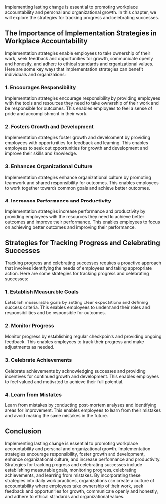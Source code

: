 
Implementing lasting change is essential to promoting workplace accountability and personal and organizational growth. In this chapter, we will explore the strategies for tracking progress and celebrating successes.

The Importance of Implementation Strategies in Workplace Accountability
-----------------------------------------------------------------------

Implementation strategies enable employees to take ownership of their work, seek feedback and opportunities for growth, communicate openly and honestly, and adhere to ethical standards and organizational values. Here are some key ways that implementation strategies can benefit individuals and organizations:

### 1. Encourages Responsibility

Implementation strategies encourage responsibility by providing employees with the tools and resources they need to take ownership of their work and be responsible for outcomes. This enables employees to feel a sense of pride and accomplishment in their work.

### 2. Fosters Growth and Development

Implementation strategies foster growth and development by providing employees with opportunities for feedback and learning. This enables employees to seek out opportunities for growth and development and improve their skills and knowledge.

### 3. Enhances Organizational Culture

Implementation strategies enhance organizational culture by promoting teamwork and shared responsibility for outcomes. This enables employees to work together towards common goals and achieve better outcomes.

### 4. Increases Performance and Productivity

Implementation strategies increase performance and productivity by providing employees with the resources they need to achieve better outcomes and improve their performance. This enables employees to focus on achieving better outcomes and improving their performance.

Strategies for Tracking Progress and Celebrating Successes
----------------------------------------------------------

Tracking progress and celebrating successes requires a proactive approach that involves identifying the needs of employees and taking appropriate action. Here are some strategies for tracking progress and celebrating successes:

### 1. Establish Measurable Goals

Establish measurable goals by setting clear expectations and defining success criteria. This enables employees to understand their roles and responsibilities and be responsible for outcomes.

### 2. Monitor Progress

Monitor progress by establishing regular checkpoints and providing ongoing feedback. This enables employees to track their progress and make adjustments as needed.

### 3. Celebrate Achievements

Celebrate achievements by acknowledging successes and providing incentives for continued growth and development. This enables employees to feel valued and motivated to achieve their full potential.

### 4. Learn from Mistakes

Learn from mistakes by conducting post-mortem analyses and identifying areas for improvement. This enables employees to learn from their mistakes and avoid making the same mistakes in the future.

Conclusion
----------

Implementing lasting change is essential to promoting workplace accountability and personal and organizational growth. Implementation strategies encourage responsibility, foster growth and development, enhance organizational culture, and increase performance and productivity. Strategies for tracking progress and celebrating successes include establishing measurable goals, monitoring progress, celebrating achievements, and learning from mistakes. By incorporating these strategies into daily work practices, organizations can create a culture of accountability where employees take ownership of their work, seek feedback and opportunities for growth, communicate openly and honestly, and adhere to ethical standards and organizational values.
